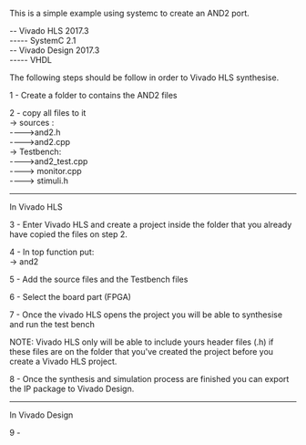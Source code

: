 This is a simple example using systemc to create an AND2 port. <br/>

-- Vivado HLS 2017.3<br/>
----- SystemC 2.1<br/>
-- Vivado Design 2017.3<br/>
----- VHDL<br/>


The following steps should be follow in order to Vivado HLS synthesise.<br/>

1 - Create a folder to contains the AND2 files<br/>

2 - copy all files to it<br/>
    -> sources : <br/>
      ---->and2.h<br/>
      ---->and2.cpp<br/>
    -> Testbench: <br/>
      ---->and2_test.cpp<br/>
      ----> monitor.cpp<br/>
      ----> stimuli.h<br/>

------------------------------------------------------------------------------------------------------
In Vivado HLS

3 - Enter Vivado HLS and create a project inside the folder that you already have copied the files on step 2.<br/>

4 - In top function put:<br/>
   -> and2<br/>

5 - Add the source files and the Testbench files<br/>

6 - Select the board part (FPGA)<br/>

7 - Once the vivado HLS opens the project you will be able to synthesise and run the test bench<br/>

NOTE: Vivado HLS only will be able to include yours header files (.h) if these files are on the folder that you've created the project before you create a Vivado HLS project.<br/>

8 - Once the synthesis and simulation process are finished you can export the IP package to Vivado Design.<br/>

------------------------------------------------------------------------------------------------------
In Vivado Design<br/>

9 - 